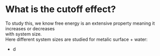 # What is the cutoff effect?  
To study this, we know free energy is an extensive property meaning it increases or decreases  
with system size.  
Here different system sizes are studied for metalic surface + water:
* d
